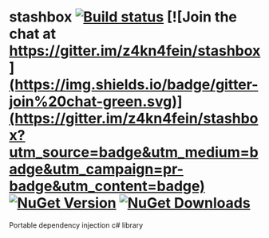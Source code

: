 # stashbox [![Build status](https://ci.appveyor.com/api/projects/status/0849ee6awjyxohei/branch/master?svg=true)](https://ci.appveyor.com/project/pcsajtai/stashbox/branch/master) [![Join the chat at https://gitter.im/z4kn4fein/stashbox](https://img.shields.io/badge/gitter-join%20chat-green.svg)](https://gitter.im/z4kn4fein/stashbox?utm_source=badge&utm_medium=badge&utm_campaign=pr-badge&utm_content=badge) [![NuGet Version](http://img.shields.io/nuget/v/Stashbox.svg?style=flat)](https://www.nuget.org/packages/Stashbox/) [![NuGet Downloads](http://img.shields.io/nuget/dt/Stashbox.svg?style=flat)](https://www.nuget.org/packages/Stashbox/)
Portable dependency injection c# library
